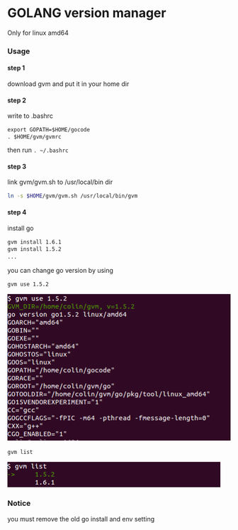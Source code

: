 # GOLANG version manager

Only for linux amd64

### Usage

#### step 1

download gvm and put it in your home dir

#### step 2

write to .bashrc

```
export GOPATH=$HOME/gocode
. $HOME/gvm/gvmrc
```

then run `. ~/.bashrc`

#### step 3

link gvm/gvm.sh to /usr/local/bin dir

```sh
ln -s $HOME/gvm/gvm.sh /usr/local/bin/gvm
```

#### step 4

install go

```sh
gvm install 1.6.1
gvm install 1.5.2
...
```

you can change go version by using

```sh
gvm use 1.5.2
```
![command use](./resource/use.png)

```sh
gvm list
```
![command list](./resource/list.png)

### Notice

you must remove the old go install and env setting
